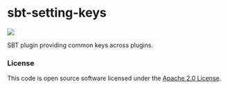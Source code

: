 # sbt-setting-keys

![](https://img.shields.io/github/v/release/hmrc/sbt-setting-keys)


SBT plugin providing common keys across plugins.

### License

This code is open source software licensed under the [Apache 2.0 License]("http://www.apache.org/licenses/LICENSE-2.0.html").

